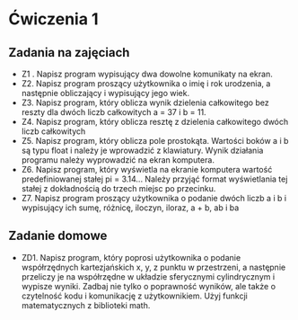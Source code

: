 # Ćwiczenia 1

## Zadania na zajęciach

* Z1 . Napisz program wypisujący dwa dowolne komunikaty na ekran. 
* Z2. Napisz program proszący użytkownika o imię i rok urodzenia, a następnie obliczający 
i wypisujący jego wiek. 
* Z3. Napisz program, który oblicza wynik dzielenia całkowitego bez reszty dla dwóch liczb 
całkowitych a = 37 i b = 11. 
* Z4. Napisz program, który oblicza resztę z dzielenia całkowitego dwóch liczb całkowitych 
* Z5. Napisz program, który oblicza pole prostokąta. Wartości boków a i b są typu float i 
należy je wprowadzić z klawiatury. Wynik działania programu należy wyprowadzić na 
ekran komputera. 
* Z6. Napisz program, który wyświetla na ekranie komputera wartość predefiniowanej 
stałej pi = 3.14... Należy przyjąć format wyświetlania tej stałej z dokładnością do trzech 
miejsc po przecinku. 
* Z7. Napisz program proszący użytkownika o podanie dwóch liczb a i b i wypisujący ich 
sumę, różnicę, iloczyn, iloraz, a + b, ab i ba 

## Zadanie domowe
* ZD1. Napisz program, który poprosi użytkownika o podanie współrzędnych 
kartezjańskich x, y, z punktu w przestrzeni, a następnie przeliczy je na współrzędne w 
układzie sferycznymi cylindrycznym i wypisze wyniki. Zadbaj nie tylko o poprawność 
wyników, ale także o czytelność kodu i komunikację z użytkownikiem. Użyj funkcji 
matematycznych z biblioteki math. 
